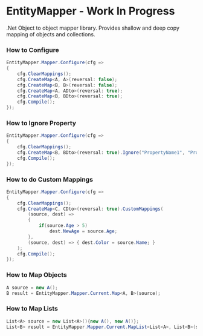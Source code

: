 # EntityMapper - Work In Progress
.Net Object to object mapper library. Provides shallow and deep copy mapping of objects and collections.

### How to Configure
```c#
EntityMapper.Mapper.Configure(cfg =>
{
    cfg.ClearMappings();
    cfg.CreateMap<A, A>(reversal: false);
    cfg.CreateMap<B, B>(reversal: false);
    cfg.CreateMap<A, ADto>(reversal: true);
    cfg.CreateMap<B, BDto>(reversal: true);
    cfg.Compile();
});
```

### How to Ignore Property
```c#
EntityMapper.Mapper.Configure(cfg =>
{
    cfg.ClearMappings();
    cfg.CreateMap<B, BDto>(reversal: true).Ignore("PropertyName1", "PropertyName2");
    cfg.Compile();
});
```

### How to do Custom Mappings
```c#
EntityMapper.Mapper.Configure(cfg =>
{
    cfg.ClearMappings();
    cfg.CreateMap<C, CDto>(reversal: true).CustomMappings(
        (source, dest) =>
        {
            if(source.Age > 5)
                dest.NewAge = source.Age;
        },
        (source, dest) => { dest.Color = source.Name; }
    );
    cfg.Compile();
});
```

### How to Map Objects
```c#
A source = new A();
B result = EntityMapper.Mapper.Current.Map<A, B>(source);
```

### How to Map Lists
```c#
List<A> source = new List<A>(){new A(), new A()};
List<B> result = EntityMapper.Mapper.Current.MapList<List<A>, List<B>(source);
```

